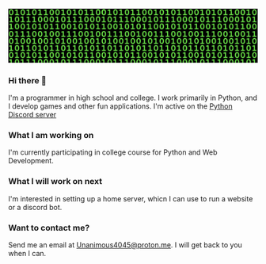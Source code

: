 ![alt text](https://github.com/Anonymous4045/Anonymous4045/blob/main/banner.jpg?raw=true)

### Hi there 👋

<!--
**Anonymous4045/Anonymous4045** is a ✨ _special_ ✨ repository because its `README.md` (this file) appears on your GitHub profile.

Here are some ideas to get you started:

- 🔭 I’m currently working on ...
- 🌱 I’m currently learning ...
- 👯 I’m looking to collaborate on ...
- 🤔 I’m looking for help with ...
- 💬 Ask me about ...
- 📫 How to reach me: ...
- ⚡ Fun fact: ...
-->
I'm a programmer in high school and college. I work primarily in Python, and I develop games and other fun applications. I'm active on the [Python Discord server](https://discord.gg/python)

### What I am working on
I'm currently participating in college course for Python and Web Development.

### What I will work on next
I'm interested in setting up a home server, whicn I can use to run a website or a discord bot.

### Want to contact me?
Send me an email at Unanimous4045@proton.me. I will get back to you when I can.
